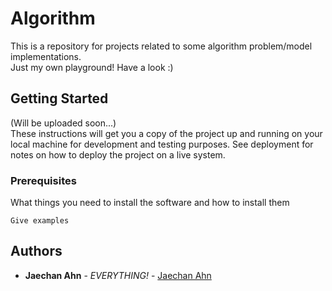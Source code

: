 # Algorithm

This is a repository for projects related to some algorithm problem/model implementations.   
Just my own playground! Have a look :)

## Getting Started

(Will be uploaded soon...)   
These instructions will get you a copy of the project up and running on your local machine for development and testing purposes. See deployment for notes on how to deploy the project on a live system.

### Prerequisites

What things you need to install the software and how to install them

```
Give examples
```

## Authors

* **Jaechan Ahn** - *EVERYTHING!* - [Jaechan Ahn](https://github.com/AhnJaeChan)

